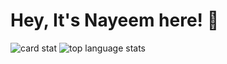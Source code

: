 # Hey, It's Nayeem here! 👋
<img alt="card stat" src="https://github-readme-stats.vercel.app/api?username=naim71&show_icons=true&theme=dracula)](https://github.com/naim71/github-readme-stats"/>
<img alt="top language stats" src="https://github-readme-stats.vercel.app/api/top-langs/?username=naim71&layout=compact"/>
